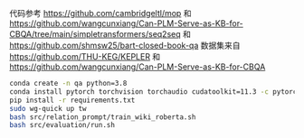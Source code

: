 
代码参考 https://github.com/cambridgeltl/mop 和 https://github.com/wangcunxiang/Can-PLM-Serve-as-KB-for-CBQA/tree/main/simpletransformers/seq2seq 和 https://github.com/shmsw25/bart-closed-book-qa
数据集来自 https://github.com/THU-KEG/KEPLER 和 https://github.com/wangcunxiang/Can-PLM-Serve-as-KB-for-CBQA

```bash
conda create -n qa python=3.8
conda install pytorch torchvision torchaudio cudatoolkit=11.3 -c pytorch
pip install -r requirements.txt
sudo wg-quick up tw
bash src/relation_prompt/train_wiki_roberta.sh
bash src/evaluation/run.sh
```
